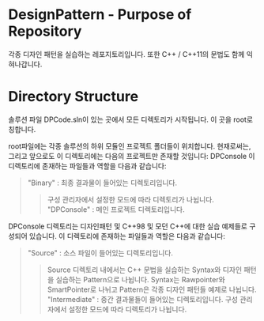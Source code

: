 # DesignPattern - Purpose of Repository
각종 디자인 패턴을 실습하는 레포지토리입니다. 또한 C++ / C++11의 문법도 함께 익혀나갑니다.

# Directory Structure
솔루션 파일 DPCode.sln이 있는 곳에서 모든 디렉토리가 시작됩니다. 이 곳을 root로 칭합니다.

root파일에는 각종 솔루션의 하위 모듈인 프로젝트 폴더들이 위치합니다.
현재로써는, 그리고 앞으로도 이 디렉토리에는 다음의 프로젝트만 존재할 것입니다: DPConsole
이 디렉토리에 존재하는 파일들과 역할을 다음과 같습니다:
> "Binary" : 최종 결과물이 들어있는 디렉토리입니다.
>> 구성 관리자에서 설정한 모드에 따라 디렉토리가 나뉩니다.
> "DPConsole" : 메인 프로젝트 디렉토리입니다.

DPConsole 디렉토리는 디자인패턴 및 C++98 및 모던 C++에 대한 실습 예제들로 구성되어 있습니다.
이 디렉토리에 존재하는 파일들과 역할은 다음과 같습니다:
> "Source" : 소스 파일이 들어있는 디렉토리입니다.
>> Source 디렉토리 내에서는 C++ 문법을 실습하는 Syntax와 디자인 패턴을 실습하는 Pattern으로 나뉩니다.
>> Syntax는 Rawpointer와 SmartPointer로 나뉘고
>> Pattern은 각종 디자인 패턴들 예제로 나뉩니다.
> "Intermediate" : 중간 결과물들이 들어있는 디렉토리입니다.
>> 구성 관리자에서 설정한 모드에 따라 디렉토리가 나뉩니다.
